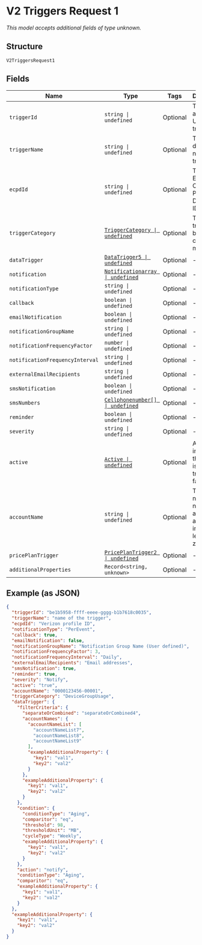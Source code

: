 
# V2 Triggers Request 1

*This model accepts additional fields of type unknown.*

## Structure

`V2TriggersRequest1`

## Fields

| Name | Type | Tags | Description |
|  --- | --- | --- | --- |
| `triggerId` | `string \| undefined` | Optional | The system assigned UUID of the trigger |
| `triggerName` | `string \| undefined` | Optional | The user defined name of the trigger |
| `ecpdId` | `string \| undefined` | Optional | The Enterprise Customer Profile Database ID |
| `triggerCategory` | [`TriggerCategory \| undefined`](../../doc/models/trigger-category.md) | Optional | The type of trigger being created or modified |
| `dataTrigger` | [`DataTrigger5 \| undefined`](../../doc/models/data-trigger-5.md) | Optional | - |
| `notification` | [`Notificationarray \| undefined`](../../doc/models/notificationarray.md) | Optional | - |
| `notificationType` | `string \| undefined` | Optional | - |
| `callback` | `boolean \| undefined` | Optional | - |
| `emailNotification` | `boolean \| undefined` | Optional | - |
| `notificationGroupName` | `string \| undefined` | Optional | - |
| `notificationFrequencyFactor` | `number \| undefined` | Optional | - |
| `notificationFrequencyInterval` | `string \| undefined` | Optional | - |
| `externalEmailRecipients` | `string \| undefined` | Optional | - |
| `smsNotification` | `boolean \| undefined` | Optional | - |
| `smsNumbers` | [`Cellphonenumber[] \| undefined`](../../doc/models/cellphonenumber.md) | Optional | - |
| `reminder` | `boolean \| undefined` | Optional | - |
| `severity` | `string \| undefined` | Optional | - |
| `active` | [`Active \| undefined`](../../doc/models/active.md) | Optional | A flag to indicate of the trigger is active, true, or not, false |
| `accountName` | `string \| undefined` | Optional | The numeric name of the account and must include leading zeroes |
| `pricePlanTrigger` | [`PricePlanTrigger2 \| undefined`](../../doc/models/price-plan-trigger-2.md) | Optional | - |
| `additionalProperties` | `Record<string, unknown>` | Optional | - |

## Example (as JSON)

```json
{
  "triggerId": "be1b5958-ffff-eeee-gggg-b1b7618c0035",
  "triggerName": "name of the trigger",
  "ecpdId": "Verizon profile ID",
  "notificationType": "PerEvent",
  "callback": true,
  "emailNotification": false,
  "notificationGroupName": "Notification Group Name (User defined)",
  "notificationFrequencyFactor": 3,
  "notificationFrequencyInterval": "Daily",
  "externalEmailRecipients": "Email addresses",
  "smsNotification": true,
  "reminder": true,
  "severity": "Notify",
  "active": "true",
  "accountName": "0000123456-00001",
  "triggerCategory": "DeviceGroupUsage",
  "dataTrigger": {
    "filterCriteria": {
      "separateOrCombined": "separateOrCombined4",
      "accountNames": {
        "accountNameList": [
          "accountNameList7",
          "accountNameList8",
          "accountNameList9"
        ],
        "exampleAdditionalProperty": {
          "key1": "val1",
          "key2": "val2"
        }
      },
      "exampleAdditionalProperty": {
        "key1": "val1",
        "key2": "val2"
      }
    },
    "condition": {
      "conditionType": "Aging",
      "comparitor": "eq",
      "threshold": 98,
      "thresholdUnit": "MB",
      "cycleType": "Weekly",
      "exampleAdditionalProperty": {
        "key1": "val1",
        "key2": "val2"
      }
    },
    "action": "notify",
    "conditionType": "Aging",
    "comparitor": "eq",
    "exampleAdditionalProperty": {
      "key1": "val1",
      "key2": "val2"
    }
  },
  "exampleAdditionalProperty": {
    "key1": "val1",
    "key2": "val2"
  }
}
```

